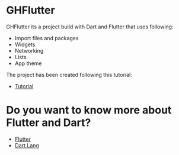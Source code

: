 # GHFlutter

GHFlutter its a project build with Dart and Flutter that uses following:

-  Import files and packages
-  Widgets
-  Networking
-  Lists
-  App theme

The project has been created following this tutorial:

-  [Tutorial](https://www.raywenderlich.com/188257/getting-started-with-flutter)

# Do you want to know more about Flutter and Dart?

  -  [Flutter](https://flutter.io/)
  -  [Dart Lang](https://www.dartlang.org/)
